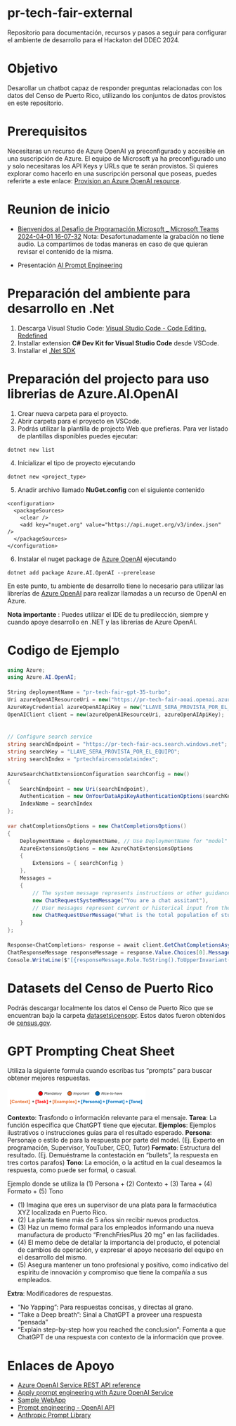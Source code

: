 # pr-tech-fair-external
Repositorio para documentación, recursos y pasos a seguir para configurar el ambiente de desarrollo para el Hackaton del DDEC 2024.

# Objetivo
Desarollar un chatbot capaz de responder preguntas relacionadas con los datos del Censo de Puerto Rico, utilizando los conjuntos de datos provistos en este repositorio. 

# Prerequisitos
Necesitaras un recurso de Azure OpenAI ya preconfigurado y accesible en una suscripción de Azure.  El equipo de Microsoft ya ha preconfigurado uno y solo necesitaras los API Keys y URLs que te serán provistos. Si quieres explorar como hacerlo en una suscripción personal que poseas, puedes referirte a este enlace: [Provision an Azure OpenAI resource](https://microsoftlearning.github.io/mslearn-openai/Instructions/Exercises/03-prompt-engineering.html#provision-an-azure-openai-resource).


# Reunion de inicio
- [Bienvenidos al Desafío de Programación Microsoft _ Microsoft Teams 2024-04-01 16-07-32](https://1drv.ms/v/s!AuXkZfRCmUxIi5AsHIjLs9ivn_D5eg?e=tBHRgu)
Nota: Desafortunadamente la grabación no tiene audio. La compartimos de todas maneras en caso de que quieran revisar el contenido de la misma.   

- Presentación [AI Prompt Engineering](https://microsoft-my.sharepoint.com/:p:/p/juanma/Efvv1IoYPaFMsKMoJSoY5w4BOTd27bkR7A79b0xygg9ALw?e=JyiLBW&isSPOFile=1&clickparams=eyJBcHBOYW1lIjoiVGVhbXMtRGVza3RvcCIsIkFwcFZlcnNpb24iOiI0OS8yNDAyMjkyNDUxOCIsIkhhc0ZlZGVyYXRlZFVzZXIiOmZhbHNlfQ%3D%3D)

# Preparación del ambiente para desarrollo en .Net
1. Descarga Visual Studio Code: [Visual Studio Code - Code Editing. Redefined](https://code.visualstudio.com/)
1. Installar extension **C# Dev Kit for Visual Studio Code** desde VSCode.
1. Installar el [.Net SDK](https://dotnet.microsoft.com/en-us/download)

# Preparación del projecto para uso librerias de Azure.AI.OpenAI 
1. Crear nueva carpeta para el proyecto.
1. Abrir carpeta para el proyecto en VSCode.
1. Podrás utilizar la plantilla de projecto Web que prefieras. Para ver listado de plantillas disponibles puedes ejecutar:
```
dotnet new list
```

4. Inicializar el tipo de proyecto ejecutando 
``` 
dotnet new <project_type>
```



5. Anadir archivo llamado **NuGet.config** con el siguiente contenido
```
<configuration>
  <packageSources>
    <clear />
    <add key="nuget.org" value="https://api.nuget.org/v3/index.json" />
  </packageSources>
</configuration>
```
6. Instalar el nuget package de [Azure OpenAI](https://www.nuget.org/packages/Azure.AI.OpenAI) ejecutando 
```
dotnet add package Azure.AI.OpenAI --prerelease
```

En este punto, tu ambiente de desarrollo tiene lo necesario para utilizar las librerías de  [Azure OpenAI](https://www.nuget.org/packages/Azure.AI.OpenAI) para realizar llamadas a un recurso de OpenAI en Azure. 

**Nota importante** : Puedes utilizar el IDE de tu predilección, siempre y cuando apoye desarrollo en .NET y las librerías de Azure OpenAI.

# Codigo de Ejemplo

```csharp
using Azure;
using Azure.AI.OpenAI;

String deploymentName = "pr-tech-fair-gpt-35-turbo";
Uri azureOpenAIResourceUri = new("https://pr-tech-fair-aoai.openai.azure.com/");
AzureKeyCredential azureOpenAIApiKey = new("LLAVE_SERA_PROVISTA_POR_EL_EQUIPO");
OpenAIClient client = new(azureOpenAIResourceUri, azureOpenAIApiKey);


// Configure search service
string searchEndpoint = "https://pr-tech-fair-acs.search.windows.net";
string searchKey = "LLAVE_SERA_PROVISTA_POR_EL_EQUIPO";
string searchIndex = "prtechfaircensodataindex";

AzureSearchChatExtensionConfiguration searchConfig = new()
{
    SearchEndpoint = new Uri(searchEndpoint),
    Authentication = new OnYourDataApiKeyAuthenticationOptions(searchKey),
    IndexName = searchIndex
};  
    
var chatCompletionsOptions = new ChatCompletionsOptions()
{
    DeploymentName = deploymentName, // Use DeploymentName for "model" with non-Azure clients
    AzureExtensionsOptions = new AzureChatExtensionsOptions
    {
        Extensions = { searchConfig }
    },
    Messages =
    {
        // The system message represents instructions or other guidance about how the assistant should behave
        new ChatRequestSystemMessage("You are a chat assitant"),
        // User messages represent current or historical input from the end user    
        new ChatRequestUserMessage("What is the total population of students in Puerto Rico?"),
    }
};

Response<ChatCompletions> response = await client.GetChatCompletionsAsync(chatCompletionsOptions);
ChatResponseMessage responseMessage = response.Value.Choices[0].Message;
Console.WriteLine($"[{responseMessage.Role.ToString().ToUpperInvariant()}]: {responseMessage.Content}");
```

# Datasets del Censo de Puerto Rico
Podrás descargar localmente los datos el Censo de Puerto Rico que se encuentran bajo la carpeta [datasets\censopr]( https://github.com/rasantia_microsoft/pr-tech-fair-external/tree/main/datasets/censopr). Estos datos fueron obtenidos de [census.gov](https://data.census.gov/table?g=040XX00US72).

# GPT Prompting Cheat Sheet
Utiliza la siguiente formula cuando escribas tus “prompts” para buscar obtener mejores respuestas.

<img width="314" alt="image" src="/images/317050342-01b812b4-364a-46c7-a971-5398672344fb.png">

**Contexto**: Trasfondo o información relevante para el mensaje.
**Tarea**: La función específica que ChatGPT tiene que ejecutar.
**Ejemplos**: Ejemplos ilustrativos o instrucciones guías para el resultado esperado.
**Persona**: Personaje o estilo de para la respuesta por parte del model. (Ej. Experto en programación, Supervisor, YouTuber, CEO, Tutor)
**Formato**: Estructura del resultado. (Ej. Demuéstrame la contestación en “bullets”, la respuesta en tres cortos parafos)
**Tono**: La emoción, o la actitud en la cual deseamos la respuesta, como puede ser formal, o casual.

Ejemplo donde se utiliza la (1) Persona + (2) Contexto + (3) Tarea + (4) Formato + (5) Tono
- (1)	Imagina que eres un supervisor de una plata para la farmacéutica XYZ localizada en Puerto Rico.
- (2)	La planta tiene más de 5 años sin recibir nuevos productos.
- (3)	Haz un memo formal para los empleados informando una nueva manufactura de producto “FrenchFriesPlus 20 mg” en las facilidades.
- (4)	El memo debe de detallar la importancia del producto, el potencial de cambios de operación, y expresar el apoyo necesario del equipo en el desarrollo del mismo.
- (5)	Asegura mantener un tono profesional y positivo, como indicativo del espíritu de innovación y compromiso que tiene la compañía a sus empleados.

**Extra**:
Modificadores de respuestas.
- “No Yapping”: Para respuestas concisas, y directas al grano.
- “Take a Deep breath”: Sinal a ChatGPT a proveer una respuesta “pensada”
- “Explain step-by-step how you reached the conclusion”: Fomenta a que ChatGPT de una respuesta con contexto de la información que provee.



# Enlaces de Apoyo
-	[Azure OpenAI Service REST API reference](https://learn.microsoft.com/en-us/azure/ai-services/openai/reference#chat-completions?azure-portal=true)
-	[Apply prompt engineering with Azure OpenAI Service](https://learn.microsoft.com/en-us/training/modules/apply-prompt-engineering-azure-openai/)
-	[Sample WebApp](https://github.com/microsoft/sample-app-aoai-chatGPT)
-	[Prompt engineering - OpenAI API](https://platform.openai.com/docs/guides/prompt-engineering)
- [Anthropic Prompt Library](https://docs.anthropic.com/claude/prompt-library)

